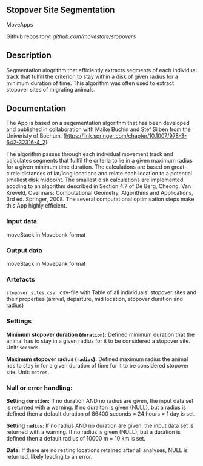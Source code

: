 ## Stopover Site Segmentation

MoveApps

Github repository: *github.com/movestore/stopovers*

## Description
Segmentation alogrithm that efficiently extracts segments of each individual track that fulfill the criterion to stay within a disk of given radius for a minimum duration of time. This algorithm was often used to extract stopover sites of migrating animals.

## Documentation
The App is based on a segementation algorithm that has been developed and published in collaboration with Maike Buchin and Stef Sijben from the Univeristy of Bochum. (https://link.springer.com/chapter/10.1007/978-3-642-32316-4_2).

The algorithm passes through each individual movement track and calculates segments that fullfil the criteria to lie in a given maximum radius for a given minimum time duration. The calculations are based on great-circle distances of lat/long locations and relate each location to a potential smallest disk midpoint. The smallest disk calculations are implemented acoding to an algorithm described in Section 4.7 of De Berg, Cheong, Van Kreveld, Overmars: Computational Geometry, Algorithms and Applications, 3rd ed. Springer, 2008. The several computational optimisation steps make this App highly efficient.

### Input data
moveStack in Movebank format

### Output data
moveStack in Movebank format

### Artefacts
`stopover_sites.csv`: .csv-file with Table of all individuals' stopover sites and their properties (arrival, departure, mid location, stopover duration and radius)

### Settings 
**Minimum stopover duration (`duration`):** Defined minimum duration that the animal has to stay in a given radius for it to be considered a stopover site. Unit: `seconds`.

**Maximum stopover radius (`radius`):** Defined maximum radius the animal has to stay in for a given duration of time for it to be considered stopover site. Unit: `metres`.

### Null or error handling:
**Setting `duration`:** If no duration AND no radius are given, the input data set is returned with a warning. If no duraiton is given (NULL), but a radius is defined then a default duration of 86400 seconds = 24 hours = 1 day is set. 

**Setting `radius`:** If no radius AND no duration are given, the input data set is returned with a warning. If no radius is given (NULL), but a duration is defined then a default radius of 10000 m = 10 km is set. 

**Data:** If there are no resting locations retained after all analyses, NULL is returned, likely leading to an error.
